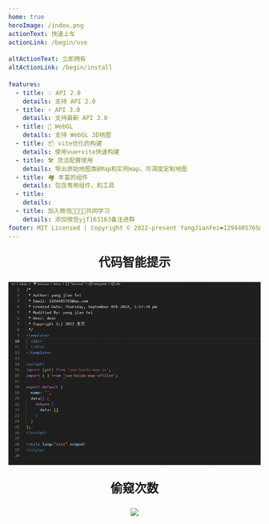 ```yaml
---
home: true
heroImage: /index.png
actionText: 快速上车
actionLink: /begin/use

altActionText: 立即拥有
altActionLink: /begin/install

features:
  - title: 💡 API 2.0
    details: 支持 API 2.0
  - title: ⚡️ API 3.0
    details: 支持最新 API 3.0
  - title: 🧊 WebGL
    details: 支持 WebGL 3D地图
  - title: 📦 vite优化的构建
    details: 使用vue+vite快速构建
  - title: 🛠️ 灵活配置使用
    details: 导出原始地图类BMap和实例map，可深度定制地图
  - title: 🏘️ 丰富的组件
    details: 包含常用组件，和工具
  - title: 
    details: 
  - title: 加入微信👩‍👩‍👧‍👦共同学习
    details: 添加微信yjf163163备注进群
footer: MIT Licensed | Copyright © 2022-present YangJianFei❤️1294485765@qq.com
---
```


<p align="center" style="font-size: 24px;font-weight: bold;">代码智能提示</p>
<p align="center">
  <img class="card-img" src="./image/map-tip.gif" title="代码智能提示" alt="代码智能提示"/>
</p>

<p align="center" style="font-size: 24px;font-weight: bold;">偷窥次数</p>
<p align="center">
  <img src="https://profile-counter.glitch.me/m-baidu-map/count.svg"/>
</p>
